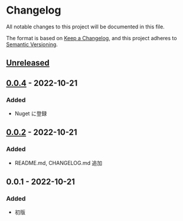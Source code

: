 # Changelog

All notable changes to this project will be documented in this file.

The format is based on [Keep a Changelog](https://keepachangelog.com/en/1.0.0/),
and this project adheres to [Semantic Versioning](https://semver.org/spec/v2.0.0.html).

## [Unreleased]

## [0.0.4] - 2022-10-21

### Added

- Nuget に登録

## [0.0.2] - 2022-10-21

### Added

- README.md, CHANGELOG.md 追加

## 0.0.1 - 2022-10-21

### Added

- 初版

[unreleased]: https://github.com/YoshikazuArimitsu/HtmlMailViewerWpf/compare/v0.0.2...HEAD
[0.0.2]: https://github.com/YoshikazuArimitsu/HtmlMailViewerWpf/releases/tag/v0.0.2
[0.0.4]: https://github.com/YoshikazuArimitsu/HtmlMailViewerWpf/releases/tag/v0.0.4

